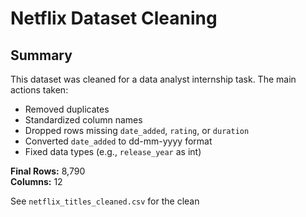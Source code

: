 
# Netflix Dataset Cleaning

## Summary
This dataset was cleaned for a data analyst internship task. The main actions taken:

- Removed duplicates  
- Standardized column names  
- Dropped rows missing `date_added`, `rating`, or `duration`  
- Converted `date_added` to dd-mm-yyyy format  
- Fixed data types (e.g., `release_year` as int)

**Final Rows:** 8,790  
**Columns:** 12  

See `netflix_titles_cleaned.csv` for the clean
